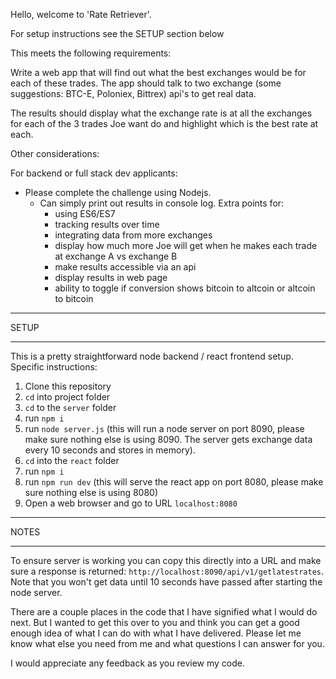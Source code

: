 Hello, welcome to 'Rate Retriever'.

For setup instructions see the SETUP section below

This meets the following requirements:

Write a web app that will find out what the best exchanges would be for each of these trades. The app should talk to two exchange (some suggestions: BTC-E, Poloniex, Bittrex) api's to get real data.

The results should display what the exchange rate is at all the exchanges for each of the 3 trades Joe want do and highlight which is the best rate at each.

Other considerations:

For backend or full stack dev applicants:
- Please complete the challenge using Nodejs.
    - Can simply print out results in console log.
    Extra points for:
        - using ES6/ES7
        - tracking results over time
        - integrating data from more exchanges
        - display how much more Joe will get when he makes each trade at exchange A vs exchange B
        - make results accessible via an api
        - display results in web page
        - ability to toggle if conversion shows bitcoin to altcoin or altcoin to bitcoin

***************
SETUP
***************

This is a pretty straightforward node backend / react frontend setup. Specific instructions:
1. Clone this repository
2. `cd` into project folder
3. `cd` to the `server` folder
4. run `npm i`
5. run `node server.js` (this will run a node server on port 8090, please make sure nothing else is using 8090. The server gets exchange data every 10 seconds and stores in memory).
6. `cd` into the `react` folder
7. run `npm i`
8. run `npm run dev` (this will serve the react app on port 8080, please make sure nothing else is using 8080)
9. Open a web browser and go to URL `localhost:8080`

***************
NOTES
***************

To ensure server is working you can copy this directly into a URL and make sure a response is returned: `http://localhost:8090/api/v1/getlatestrates`. Note that you won't get data until 10 seconds have passed after starting the node server.

There are a couple places in the code that I have signified what I would do next. But I wanted to get this over to you and think you can get a good enough idea of what I can do with what I have delivered. Please let me know what else you need from me and what questions I can answer for you.

I would appreciate any feedback as you review my code.
